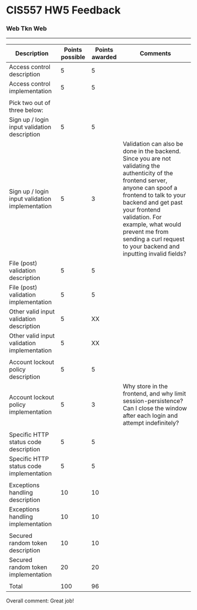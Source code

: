 # CIS557 HW5 Feedback
### Web Tkn Web
---
| Description                                                                               | Points possible | Points awarded | Comments |
| ----------------------------------------------------------------------------------------- | --------------- | -------------- | -------- |
| Access control description                                                                | 5               | 5              |          |
| Access control implementation                                                             | 5               | 5              |          |
|                                                                                           |                 |                |          |
| Pick two out of three below:                                                              |                 |                |          |
| Sign up / login input validation description                                              | 5               | 5              |          |
| Sign up / login input validation implementation                                           | 5               | 3              | Validation can also be done in the backend. Since you are not validating the authenticity of the frontend server, anyone can spoof a frontend to talk to your backend and get past your frontend validation. For example, what would prevent me from sending a curl request to your backend and inputting invalid fields?         |
| File (post) validation description                                                        | 5               | 5              |          |
| File (post) validation implementation                                                     | 5               | 5              |          |
| Other valid input validation description                                                  | 5               | XX             |          |
| Other valid input  validation implementation                                              | 5               | XX             |          |                                                                               
|                                                                                           |                 |                |          |
| Account lockout policy description                                                        | 5               | 5              |          |
| Account lockout policy implementation                                                     | 5               | 3              | Why store in the frontend, and why limit session-persistence? Can I close the window after each login and attempt indefinitely?         |
|                                                                                           |                 |                |          |
| Specific HTTP status code description                                                     | 5               | 5              |          |
| Specific HTTP status code implementation                                                  | 5               | 5              |          |
|                                                                                           |                 |                |          |
| Exceptions handling description                                                           | 10              | 10             |          |
| Exceptions handling implementation                                                        | 10              | 10             |          |
|                                                                                           |                 |                |          |
| Secured random token description                                                          |10               | 10             |          |
| Secured random token implementation                                                       |20               | 20             |          |
|                                                                                           |                 |                |          |
| Total                                                                                     |100             | 96             |          |

Overall comment: Great job!
